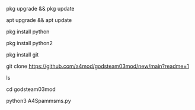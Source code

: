 pkg upgrade && pkg update

apt upgrade && apt update

pkg install python

pkg install python2

pkg install git

git clone https://github.com/a4mod/godsteam03mod/new/main?readme=1

ls

cd godsteam03mod

python3 A4Spammsms.py

